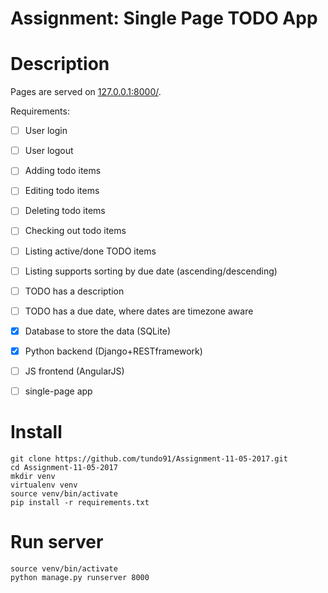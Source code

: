 # Assignment: Single Page TODO App

# Description

Pages are served on [127.0.0.1:8000/](127.0.0.1:8000/). 


Requirements:

- [ ] User login 
- [ ] User logout
- [ ] Adding todo items
- [ ] Editing todo items
- [ ] Deleting todo items
- [ ] Checking out todo items
- [ ] Listing active/done TODO items
- [ ] Listing supports sorting by due date (ascending/descending)
- [ ] TODO has a description
- [ ] TODO has a due date, where dates are timezone aware
- [x] Database to store the data (SQLite)
- [x] Python backend (Django+RESTframework)
- [ ] JS frontend (AngularJS)
- [ ] single-page app



# Install
    
    git clone https://github.com/tundo91/Assignment-11-05-2017.git
    cd Assignment-11-05-2017
    mkdir venv
    virtualenv venv
    source venv/bin/activate
    pip install -r requirements.txt

# Run server

    source venv/bin/activate
    python manage.py runserver 8000


